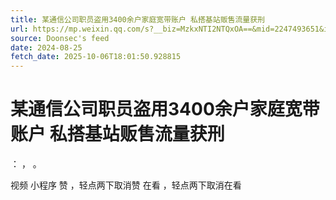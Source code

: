 ```yaml
---
title: 某通信公司职员盗用3400余户家庭宽带账户 私搭基站贩售流量获刑
url: https://mp.weixin.qq.com/s?__biz=MzkxNTI2NTQxOA==&mid=2247493651&idx=2&sn=0b4514801af94ae308d61fd9f6ab4d29
source: Doonsec's feed
date: 2024-08-25
fetch_date: 2025-10-06T18:01:50.928815
---
```


# 某通信公司职员盗用3400余户家庭宽带账户 私搭基站贩售流量获刑

：
，
。

视频
小程序
赞
，轻点两下取消赞
在看
，轻点两下取消在看